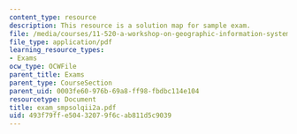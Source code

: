 ```yaml
---
content_type: resource
description: This resource is a solution map for sample exam.
file: /media/courses/11-520-a-workshop-on-geographic-information-systems-fall-2005/493f79ffe50432079f6cab811d5c9039_exam_smpsolqii2a.pdf
file_type: application/pdf
learning_resource_types:
- Exams
ocw_type: OCWFile
parent_title: Exams
parent_type: CourseSection
parent_uid: 0003fe60-976b-69a8-ff98-fbdbc114e104
resourcetype: Document
title: exam_smpsolqii2a.pdf
uid: 493f79ff-e504-3207-9f6c-ab811d5c9039
---
```

